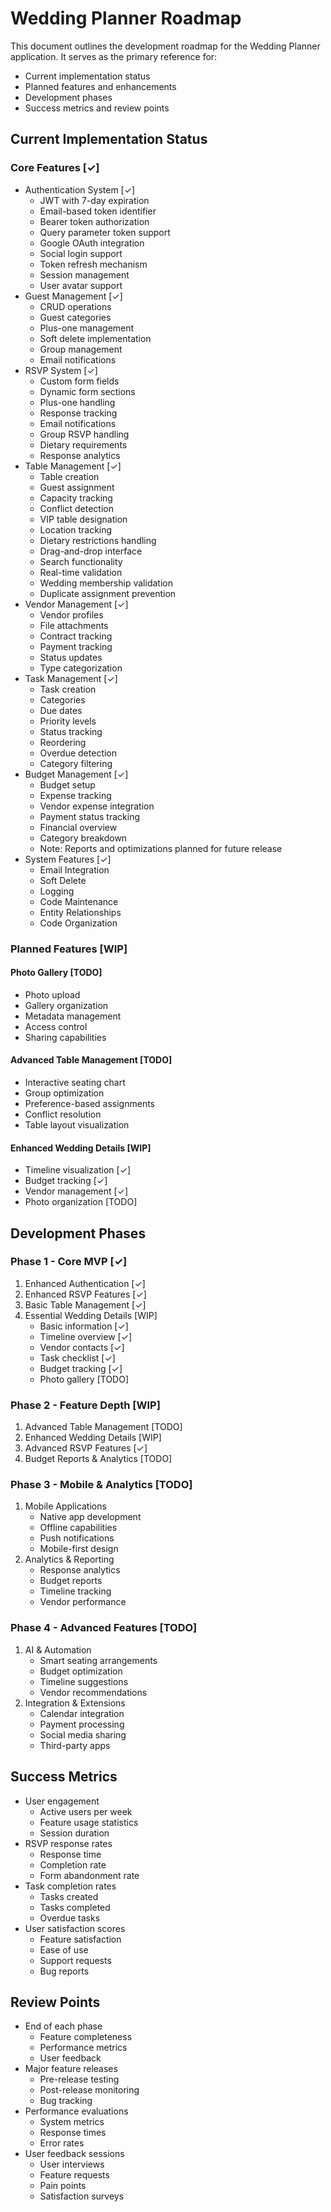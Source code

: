 # Wedding Planner Roadmap

This document outlines the development roadmap for the Wedding Planner application. It serves as the primary reference for:
- Current implementation status
- Planned features and enhancements
- Development phases
- Success metrics and review points

## Current Implementation Status

### Core Features [✓]
- Authentication System [✓]
  - JWT with 7-day expiration
  - Email-based token identifier
  - Bearer token authorization
  - Query parameter token support
  - Google OAuth integration
  - Social login support
  - Token refresh mechanism
  - Session management
  - User avatar support
- Guest Management [✓]
  - CRUD operations
  - Guest categories
  - Plus-one management
  - Soft delete implementation
  - Group management
  - Email notifications
- RSVP System [✓]
  - Custom form fields
  - Dynamic form sections
  - Plus-one handling
  - Response tracking
  - Email notifications
  - Group RSVP handling
  - Dietary requirements
  - Response analytics
- Table Management [✓]
  - Table creation
  - Guest assignment
  - Capacity tracking
  - Conflict detection
  - VIP table designation
  - Location tracking
  - Dietary restrictions handling
  - Drag-and-drop interface
  - Search functionality
  - Real-time validation
  - Wedding membership validation
  - Duplicate assignment prevention
- Vendor Management [✓]
  - Vendor profiles
  - File attachments
  - Contract tracking
  - Payment tracking
  - Status updates
  - Type categorization
- Task Management [✓]
  - Task creation
  - Categories
  - Due dates
  - Priority levels
  - Status tracking
  - Reordering
  - Overdue detection
  - Category filtering
- Budget Management [✓]
  - Budget setup
  - Expense tracking
  - Vendor expense integration
  - Payment status tracking
  - Financial overview
  - Category breakdown
  - Note: Reports and optimizations planned for future release
- System Features [✓]
  - Email Integration
  - Soft Delete
  - Logging
  - Code Maintenance
  - Entity Relationships
  - Code Organization

### Planned Features [WIP]

#### Photo Gallery [TODO]
- Photo upload
- Gallery organization
- Metadata management
- Access control
- Sharing capabilities

#### Advanced Table Management [TODO]
- Interactive seating chart
- Group optimization
- Preference-based assignments
- Conflict resolution
- Table layout visualization

#### Enhanced Wedding Details [WIP]
- Timeline visualization [✓]
- Budget tracking [✓]
- Vendor management [✓]
- Photo organization [TODO]

## Development Phases

### Phase 1 - Core MVP [✓]
1. Enhanced Authentication [✓]
2. Enhanced RSVP Features [✓]
3. Basic Table Management [✓]
4. Essential Wedding Details [WIP]
   - Basic information [✓]
   - Timeline overview [✓]
   - Vendor contacts [✓]
   - Task checklist [✓]
   - Budget tracking [✓]
   - Photo gallery [TODO]

### Phase 2 - Feature Depth [WIP]
1. Advanced Table Management [TODO]
2. Enhanced Wedding Details [WIP]
3. Advanced RSVP Features [✓]
4. Budget Reports & Analytics [TODO]

### Phase 3 - Mobile & Analytics [TODO]
1. Mobile Applications
   - Native app development
   - Offline capabilities
   - Push notifications
   - Mobile-first design
2. Analytics & Reporting
   - Response analytics
   - Budget reports
   - Timeline tracking
   - Vendor performance

### Phase 4 - Advanced Features [TODO]
1. AI & Automation
   - Smart seating arrangements
   - Budget optimization
   - Timeline suggestions
   - Vendor recommendations
2. Integration & Extensions
   - Calendar integration
   - Payment processing
   - Social media sharing
   - Third-party apps

## Success Metrics
- User engagement
  - Active users per week
  - Feature usage statistics
  - Session duration
- RSVP response rates
  - Response time
  - Completion rate
  - Form abandonment rate
- Task completion rates
  - Tasks created
  - Tasks completed
  - Overdue tasks
- User satisfaction scores
  - Feature satisfaction
  - Ease of use
  - Support requests
  - Bug reports

## Review Points
- End of each phase
  - Feature completeness
  - Performance metrics
  - User feedback
- Major feature releases
  - Pre-release testing
  - Post-release monitoring
  - Bug tracking
- Performance evaluations
  - System metrics
  - Response times
  - Error rates
- User feedback sessions
  - User interviews
  - Feature requests
  - Pain points
  - Satisfaction surveys